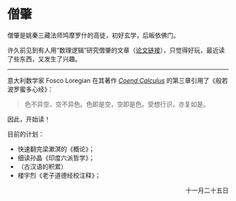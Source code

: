# 僧肇

僧肇是姚秦三藏法师鸠摩罗什的高徒，初好玄学，后皈依佛门。

许久前见到有人用“数理逻辑”研究僧肇的文章（[论文链接](https://link.springer.com/content/pdf/10.1007/s11787-024-00349-z.pdf)），只觉得好玩，最近读了些东西，又发生了兴趣。

---

意大利数学家 Fosco Loregian 在其著作 *[Coend Calculus](https://arxiv.org/abs/1501.02503)* 的第三章引用了《般若波罗蜜多心经》：

> 色不异空，空不异色。色即是空，空即是色。受想行识，亦复如是。

因此，开始读！

目前的计划：

- 快速翻完梁漱溟的《概论》；
- 细读孙晶《印度六派哲学》；
- （古汉语的积累）
- 楼宇烈《老子道德经校注释》；
<p align="right">十一月二十五日<p/>
